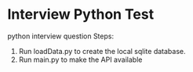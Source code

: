 # Interview Python Test
 python interview question
 Steps:
 1. Run loadData.py to create the local sqlite database.
 2. Run main.py to make the API available
